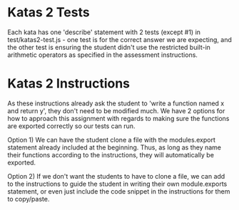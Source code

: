 # Katas 2 Tests

Each kata has one 'describe' statement with 2 tests (except #1) in test/katas2-test.js - one test is for the correct answer we are expecting, and the other test is ensuring the student didn't use the restricted built-in arithmetic operators as specified in the assessment instructions.  

# Katas 2 Instructions

As these instructions already ask the student to 'write a function named x and return y', they don't need to be modified much.  We have 2 options for how to approach this assignment with regards to making sure the functions are exported correctly so our tests can run.  

Option 1) We can have the student clone a file with the modules.export statement already included at the beginning.  Thus, as long as they name their functions according to the instructions, they will automatically be exported.

Option 2) If we don't want the students to have to clone a file, we can add to the instructions to guide the student in writing their own module.exports statement, or even just include the code snippet in the instructions for them to copy/paste. 